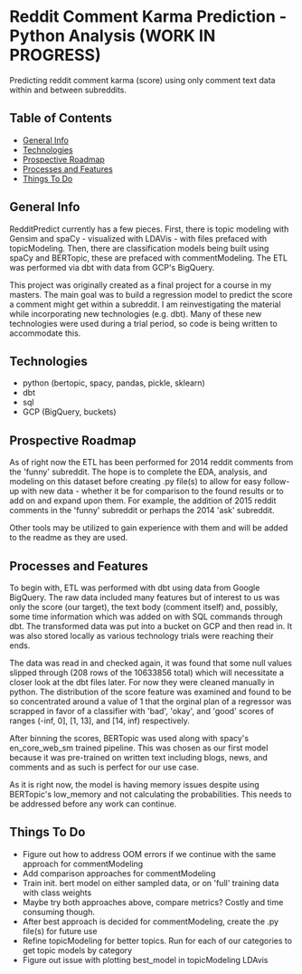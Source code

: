 # Reddit Comment Karma Prediction - Python Analysis (WORK IN PROGRESS)
Predicting reddit comment karma (score) using only comment text data within and between subreddits.

## Table of Contents
* [General Info](#general-info)
* [Technologies](#technologies)
* [Prospective Roadmap](#prospective-roadmap)
* [Processes and Features](#processes-and-features)
* [Things To Do](#things-to-do)

## General Info
RedditPredict currently has a few pieces.  First, there is topic modeling with Gensim and spaCy - visualized with LDAVis - with files prefaced with topicModeling.  Then, there are classification models being built using spaCy and BERTopic, these are prefaced with commentModeling.  The ETL was performed via dbt with data from GCP's BigQuery.

This project was originally created as a final project for a course in my masters. The main goal was to build a regression model to predict the score a comment might get within a subreddit. I am reinvestigating the material while incorporating new technologies (e.g. dbt).  Many of these new technologies were used during a trial period, so code is being written to accommodate this.  

## Technologies
- python (bertopic, spacy, pandas, pickle, sklearn)
- dbt
- sql
- GCP (BigQuery, buckets)

## Prospective Roadmap
As of right now the ETL has been performed for 2014 reddit comments from the 'funny' subreddit.  The hope is to complete the EDA, analysis, and modeling on this dataset before creating .py file(s) to allow for easy follow-up with new data - whether it be for comparison to the found results or to add on and expand upon them.  For example, the addition of 2015 reddit comments in the 'funny' subreddit or perhaps the 2014 'ask' subreddit.

Other tools may be utilized to gain experience with them and will be added to the readme as they are used.

## Processes and Features
To begin with, ETL was performed with dbt using data from Google BigQuery.  The raw data included many features but of interest to us was only the score (our target), the text body (comment itself) and, possibly, some time information which was added on with SQL commands through dbt.  The transformed data was put into a bucket on GCP and then read in.  It was also stored locally as various technology trials were reaching their ends.  

The data was read in and checked again, it was found that some null values slipped through (208 rows of the 10633856 total) which will necessitate a closer look at the dbt files later.  For now they were cleaned manually in python.   The distribution of the score feature was examined and found to be so concentrated around a value of 1 that the orginal plan of a regressor was scrapped in favor of a classifier with 'bad', 'okay', and 'good' scores of ranges (-inf, 0], [1, 13], and [14, inf) respectively.  

After binning the scores, BERTopic was used along with spacy's en_core_web_sm trained pipeline.  This was chosen as our first model because it was pre-trained on written text including blogs, news, and comments and as such is perfect for our use case.  

As it is right now, the model is having memory issues despite using BERTopic's low_memory and not calculating the probabilities.  This needs to be addressed before any work can continue.

## Things To Do
- Figure out how to address OOM errors if we continue with the same approach for commentModeling
- Add comparison approaches for commentModeling
- Train init. bert model on either sampled data, or on 'full' training data with class weights
- Maybe try both approaches above, compare metrics?  Costly and time consuming though.
- After best approach is decided for commentModeling, create the .py file(s) for future use
- Refine topicModeling for better topics.  Run for each of our categories to get topic models by category
- Figure out issue with plotting best_model in topicModeling LDAvis
